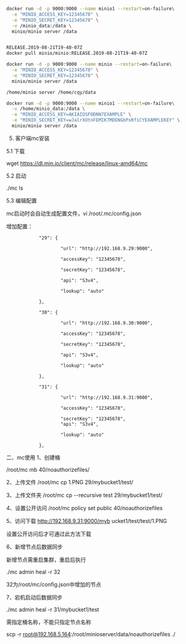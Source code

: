
```bash
docker run -d -p 9000:9000 --name minio1 --restart=on-failure\
  -e "MINIO_ACCESS_KEY=12345678" \
  -e "MINIO_SECRET_KEY=12345678" \
  -v /minio_data:/data \
  minio/minio server /data


RELEASE.2019-08-21T19-40-07Z
docker pull minio/minio:RELEASE.2019-08-21T19-40-07Z

docker run -d -p 9000:9000 --name minio --restart=on-failure\
  -e "MINIO_ACCESS_KEY=12345678" \
  -e "MINIO_SECRET_KEY=12345678" \
  minio/minio server /data

/home/minio server /home/cqy/data

docker run -d -p 9000:9000 --name minio1 --restart=on-failure\
  -v /home/minio_data:/data \
  -e "MINIO_ACCESS_KEY=AKIAIOSFODNN7EXAMPLE" \
  -e "MINIO_SECRET_KEY=wJalrXUtnFEMIK7MDENGbPxRfiCYEXAMPLEKEY" \
  minio/minio server /data
```

5. 客户端mc安装

5.1 下载

wget https://dl.min.io/client/mc/release/linux-amd64/mc

5.2 启动

./mc ls

5.3 编辑配置

mc启动时会自动生成配置文件，vi /root/.mc/config.json

增加配置：

                "29": {

                        "url": "http://192.168.9.29:9000",

                        "accessKey": "12345678",

                        "secretKey": "12345678",

                        "api": "S3v4",

                        "lookup": "auto"

                },

                "30": {

                        "url": "http://192.168.9.30:9000",

                        "accessKey": "12345678",

                        "secretKey": "12345678",

                        "api": "S3v4",

                        "lookup": "auto"

                },

                "31": {

                        "url": "http://192.168.9.31:9000",

                        "accessKey": "12345678",

                        "secretKey": "12345678",
                        "api": "S3v4",

                        "lookup": "auto"

                },

二、mc使用
1、创建桶

/root/mc mb 40/noauthorizefiles/

2、上传文件
/root/mc cp 1.PNG 29/mybucket1/test/

3、上传文件夹
/root/mc cp --recursive test 29/mybucket1/test/

4、设置公开访问
/root/mc policy set public 40/noauthorizefiles

5、访问下载
http://192.168.9.31:9000/myb                                                                                                                                                                                                                                                                               ucket1/test/test/1.PNG

设置公开访问后才可通过此方法下载

6、新增节点后数据同步

新增节点需重启集群，重启后执行

./mc admin heal -r 32

32为/root/mc/config.json中增加的节点

7、宕机启动后数据同步

./mc admin heal -r 31/mybucket1/test

需指定桶名称，不能只指定节点名称


scp -r root@192.168.5.164:/root/minioserver/data/noauthorizefiles ./




